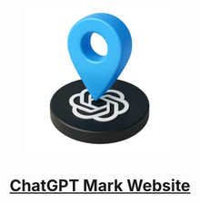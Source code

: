 <div align="center">

[![](./public/GPT-pin.png)](https://dyc-dd.github.io/GPT-mark/)

# [ChatGPT Mark Website](https://dyc-dd.github.io/GPT-mark/)

</div>

